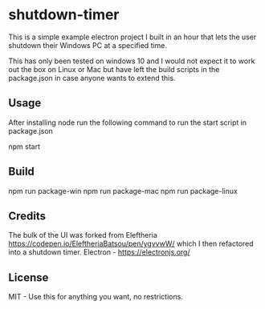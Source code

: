 # shutdown-timer

This is a simple example electron project I built in an hour that lets the user shutdown their Windows PC at a specified time.

This has only been tested on windows 10 and I would not expect it to work out the box on Linux or Mac but have left the build scripts in the package.json in case anyone wants to extend this.


## Usage
After installing node run the following command to run the start script in package.json

npm start

## Build

npm run package-win
npm run package-mac
npm run package-linux


## Credits

The bulk of the UI was forked from Eleftheria https://codepen.io/EleftheriaBatsou/pen/ygvvwW/ which I then refactored into a shutdown timer.
Electron - https://electronjs.org/


## License

MIT - Use this for anything you want, no restrictions.